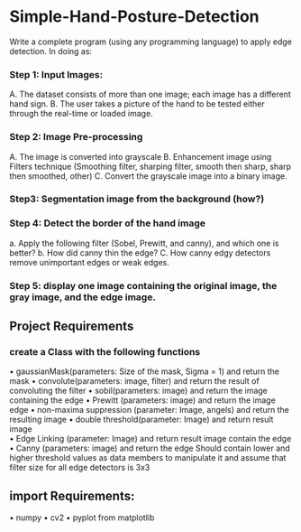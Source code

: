 # Simple-Hand-Posture-Detection
Write a complete program (using any programming language) to apply edge detection. In doing as:
### Step 1: Input Images:
A. The dataset consists of more than one image; each image has a different hand sign.
B. The user takes a picture of the hand to be tested either through the real-time or loaded image.
### Step 2: Image Pre-processing
A. The image is converted into grayscale 
B. Enhancement image using Filters technique (Smoothing filter, sharping filter, smooth then sharp, sharp then smoothed, other) 
C. Convert the grayscale image into a binary image. 
### Step3: Segmentation image from the background (how?) 
### Step 4: Detect the border of the hand image 
a. Apply the following filter (Sobel, Prewitt, and canny), and which one is better?
b. How did canny thin the edge? 
C. How canny edgy detectors remove unimportant edges or weak edges. 
### Step 5: display one image containing the original image, the gray image, and the edge image.

## Project Requirements 
### create a Class with the following functions
• gaussianMask(parameters: Size of the mask, Sigma = 1) and return the mask 
• convolute(parameters: image, filter) and return the result of convoluting the filter 
• sobil(parameters: image) and return the image containing the edge 
• Prewitt (parameters: image) and return the image edge 
• non-maxima suppression (parameter: Image, angels) and return the resulting image 
• double threshold(parameter: Image) and return result image  
• Edge Linking (parameter: Image) and return result image contain the edge 
• Canny (parameters: image) and return the edge Should contain lower and higher threshold values as data members to manipulate it and assume that filter size for all edge detectors is 3x3
## import Requirements:
• numpy
• cv2
• pyplot from matplotlib
